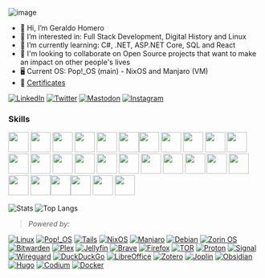 ![image](https://user-images.githubusercontent.com/70844369/214718557-cfae56a9-07f7-4cd3-8464-1e379acccfd5.png)

- 👋 Hi, I’m Geraldo Homero
- 👀 I’m interested in: Full Stack Development, Digital History and Linux
- 🌱 I’m currently learning: C#, .NET, ASP.NET Core, SQL and React
- 💞️ I'm looking to collaborate on Open Source projects that want to make an impact on other people's lives 
- 🖥️ Current OS: Pop!_OS (main) - NixOS and Manjaro (VM)
- 🧾 [Certificates](https://geraldohomero.github.io/certificates/)

[![LinkedIn](https://img.shields.io/badge/LinkedIn-%230077B5.svg?style=for-the-badge&logo=linkedin&logoColor=white)](https://linkedin.com/in/geraldohomero/)
[![Twitter](https://img.shields.io/badge/Twitter-%231DA1F2.svg?style=for-the-badge&logo=Twitter&logoColor=white)](https://twitter.com/geraldohomero)
[![Mastodon](https://img.shields.io/badge/-Mastodon-%232B90D9?style=for-the-badge&logo=mastodon&logoColor=white)](https://mastodon.social/@geraldohomero)
[![Instagram](https://img.shields.io/badge/Instagram-%23E4405F.svg?style=for-the-badge&logo=Instagram&logoColor=white)](https://instagram.com/geraldohomero)

### Skills

<img src="https://cdn.jsdelivr.net/gh/devicons/devicon/icons/vscode/vscode-original.svg" width="40" height="40"/> <img src="https://cdn.jsdelivr.net/gh/devicons/devicon/icons/visualstudio/visualstudio-plain.svg" width="40" height="40"/> <img src="https://cdn.jsdelivr.net/gh/devicons/devicon/icons/vim/vim-original.svg" width="40" height="40"/> <img src="https://cdn.jsdelivr.net/gh/devicons/devicon/icons/linux/linux-original.svg" width="40" height="40"/> <img src="https://cdn.jsdelivr.net/gh/devicons/devicon/icons/debian/debian-original.svg" width="40" height="40"/> <img src="https://cdn.jsdelivr.net/gh/devicons/devicon/icons/nixos/nixos-original.svg" width="40" height="40" /><img src="https://cdn.jsdelivr.net/gh/devicons/devicon/icons/ubuntu/ubuntu-plain.svg" width="40" height="40"/> <img src="https://cdn.jsdelivr.net/gh/devicons/devicon/icons/bash/bash-original.svg" width="40" height="40"/>  <img src="https://cdn.jsdelivr.net/gh/devicons/devicon/icons/docker/docker-original.svg" width="40" height="40"/> <img src="https://cdn.jsdelivr.net/gh/devicons/devicon/icons/git/git-original.svg" width="40" height="40"/> <img src="https://img.icons8.com/glyph-neue/64/FFFFFF/github.png" width="40" height="40"/> <img src="https://cdn.jsdelivr.net/gh/devicons/devicon/icons/html5/html5-original.svg" width="40" height="40"/>  <img src="https://cdn.jsdelivr.net/gh/devicons/devicon/icons/css3/css3-original.svg"  width="40" height="40"/> <img src="https://cdn.jsdelivr.net/gh/devicons/devicon/icons/sass/sass-original.svg" width="40" height="40"/>  <img src="https://cdn.jsdelivr.net/gh/devicons/devicon/icons/tailwindcss/tailwindcss-plain.svg" width="40" height="40"/>
<img src="https://cdn.jsdelivr.net/gh/devicons/devicon/icons/bootstrap/bootstrap-original.svg" width="40" height="40"/> <img src="https://cdn.jsdelivr.net/gh/devicons/devicon/icons/javascript/javascript-original.svg" width="40" height="40"/>  <img src="https://cdn.jsdelivr.net/gh/devicons/devicon/icons/react/react-original.svg" width="40" height="40"/> <img src="https://cdn.jsdelivr.net/gh/devicons/devicon/icons/csharp/csharp-original.svg" width="40" height="40"/>  <img src="https://cdn.jsdelivr.net/gh/devicons/devicon/icons/dotnetcore/dotnetcore-original.svg" width="40" height="40"/> <img src="https://cdn.jsdelivr.net/gh/devicons/devicon/icons/dot-net/dot-net-plain-wordmark.svg" width="40" height="40"/> <img src="https://cdn.jsdelivr.net/gh/devicons/devicon/icons/mysql/mysql-plain.svg" width="40" height="40"/> <img src="https://cdn.jsdelivr.net/gh/devicons/devicon/icons/postgresql/postgresql-original.svg" width="40" height="40"/> <img src="https://cdn.jsdelivr.net/gh/devicons/devicon/icons/azure/azure-original.svg" width="40" height="40"/><img src="https://cdn.jsdelivr.net/gh/devicons/devicon/icons/hugo/hugo-original.svg" width="40" height="40"/><img src="https://cdn.jsdelivr.net/gh/devicons/devicon/icons/gimp/gimp-original.svg" width="40" height="40"/> <img src="https://cdn.jsdelivr.net/gh/devicons/devicon/icons/photoshop/photoshop-line.svg" width="40" height="40"/>  <img src="https://cdn.jsdelivr.net/gh/devicons/devicon/icons/figma/figma-original.svg" width="40" height="40"/>

![Stats](https://github-readme-stats.vercel.app/api?username=geraldohomero&show_icons=true&theme=transparent&bg_color=00000000&hide_border=true)
![Top Langs](https://github-readme-stats.vercel.app/api/top-langs/?username=geraldohomero&layout=compact&theme=transparent&bg_color=00000000&langs_count=8&hide_border=true&hide=markdown&exclude_repo=geraldohomero.github.io&)

>*Powered by:*

[![Linux](https://img.shields.io/badge/Linux-FCC624?style=for-the-badge&logo=linux&logoColor=black)](https://linux.org/)
[![Pop!\_OS](https://img.shields.io/badge/pop!\_os-48B9C7?style=for-the-badge&logo=popos&logoColor=white)](https://pop.system76.com/)
[![Tails](https://img.shields.io/badge/Tails%20-56347C?&style=for-the-badge&logo=tails&logoColor=white)](https://tails.boum.org/)
[![NixOS](https://img.shields.io/badge/nixos-5277C3.svg?style=for-the-badge&logo=nixos&logoColor=white)](https://nixos.org/)
[![Manjaro](https://img.shields.io/badge/Manjaro-35BF5C?style=for-the-badge&logo=Manjaro&logoColor=white)](https://manjaro.org/)
[![Debian](https://img.shields.io/badge/Debian-D70A53?style=for-the-badge&logo=debian&logoColor=white)](https://debian.org/)
[![Zorin OS](https://img.shields.io/badge/-Zorin%20OS-%2310AAEB?style=for-the-badge&logo=zorin&logoColor=white)](https://zorin.com/os/download/)
[![Bitwarden](https://img.shields.io/badge/bitwarden-%23175DDC.svg?style=for-the-badge&logo=bitwarden&logoColor=white)](https://bitwarden.com/)
[![Plex](https://img.shields.io/badge/plex-%23E5A00D.svg?style=for-the-badge&logo=plex&logoColor=white)](https://www.plex.tv/)
[![Jellyfin](https://img.shields.io/badge/jellyfin-%23000B25.svg?style=for-the-badge&logo=Jellyfin&logoColor=00A4DC)](https://jellyfin.org/)
[![Brave](https://img.shields.io/badge/Brave-FB542B?style=for-the-badge&logo=Brave&logoColor=white)](https://brave.com/)
[![Firefox](https://img.shields.io/badge/Firefox-FF7139?style=for-the-badge&logo=Firefox-Browser&logoColor=white)](https://www.mozilla.org/)
[![TOR](https://img.shields.io/badge/tor-%237E4798.svg?style=for-the-badge&logo=tor-project&logoColor=white)](https://www.torproject.org/)
[![Proton](https://img.shields.io/badge/Proton-#6D4AFF?style=for-the-badge&logo=proton&logoColor=white)](https://proton.me/)
[![Signal](https://img.shields.io/badge/Signal-%23039BE5.svg?style=for-the-badge&logo=Signal&logoColor=white)](https://signal.org/)
[![Wireguard](https://img.shields.io/badge/wireguard-%2388171A.svg?style=for-the-badge&logo=wireguard&logoColor=white)](https://www.wireguard.com/)
[![DuckDuckGo](https://img.shields.io/badge/DuckDuckGo-DE5833?style=for-the-badge&logo=DuckDuckGo&logoColor=white)](https://duckduckgo.com/)
[![LibreOffice](https://img.shields.io/badge/LibreOffice-%2318A303?style=for-the-badge&logo=LibreOffice&logoColor=white)](https://libreoffice.org/)
[![Zotero](https://img.shields.io/badge/zotero-CC2936.svg?style=for-the-badge&logo=zotero&logoColor=white)](https://zotero.org/)
[![Joplin](https://img.shields.io/badge/joplin-1071D3.svg?style=for-the-badge&logo=joplin&logoColor=white)](https://joplinapp.org/)
[![Obsidian](https://img.shields.io/badge/Obsidian-%23483699.svg?style=for-the-badge&logo=obsidian&logoColor=white)](https://obsidian.md/)
[![Hugo](https://img.shields.io/badge/Hugo-black.svg?style=for-the-badge&logo=Hugo)](https://gohugo.io/)
[![Codium](https://img.shields.io/badge/VSCodium-2F80ED.svg?style=for-the-badge&logo=vscodium&logoColor=white)](https://vscodium.com/)
[![Docker](https://img.shields.io/badge/docker-%230db7ed.svg?style=for-the-badge&logo=docker&logoColor=white)](https://www.docker.com/)
